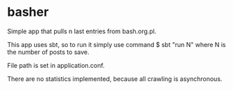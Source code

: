 # basher
Simple app that pulls n last entries from bash.org.pl.

This app uses sbt, so to run it simply use command $ sbt "run N" where N is the number of posts to save.

File path is set in application.conf.

There are no statistics implemented, because all crawling is asynchronous. 
